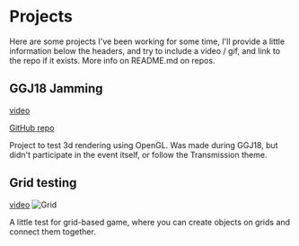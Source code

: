 # Projects
Here are some projects I've been working for some time, I'll provide a little information below the headers, and try to
include a video / gif, and link to the repo if it exists. More info on README.md on repos.

## GGJ18 Jamming

[video](https://i.gyazo.com/0ed012885f9647348d64ea892def716a.mp4)

[GitHub repo](https://github.com/Givup/GGJ18)

Project to test 3d rendering using OpenGL. Was made during GGJ18, but didn't participate in the event itself, or follow
the Transmission theme.

## Grid testing
[video](https://i.gyazo.com/d7ac61e68c0a50e070447b084f32a9cb.mp4)
![Grid](https://i.gyazo.com/d7ac61e68c0a50e070447b084f32a9cb.gif)

A little test for grid-based game, where you can create objects on grids and connect them together.
